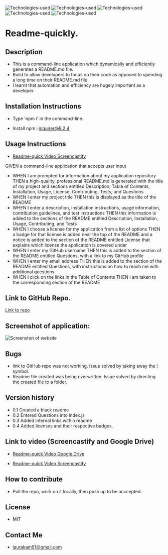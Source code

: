 ![Technologies-used](https://img.shields.io/badge/-Git-F05032?logo=Git&logoColor=white)
![Technologies-used](https://img.shields.io/badge/-JavaScript-007396?logo=JavaScript&logoColor=white)
![Technologies-used](https://img.shields.io/badge/-npm-CB3837?logo=npm&logoColor=white)
![Technologies-used](https://img.shields.io/badge/-HTML5-E34F26?logo=HTML5&logoColor=white)
![Technologies-used](https://img.shields.io/badge/-Node.js-339933?logo=Node.js&logoColor=white)

# Readme-quickly.

## Description

- This is a command-line application which dynamically and efficiently generates a README.md file.
- Build to allow developers to focus on their code as opposed to spending a long time on their README.md file.
- I learnt that automation and efficiency are hugely important as a developer.

## Installation Instructions

- Type 'npm i' in the command-line.

- Install npm i inquirer@8.2.4

## Usage Instructions

- [Readme-quick Video Screencastify](https://watch.screencastify.com/v/GuAQASyAuUXuigGIyFzB)

GIVEN a command-line application that accepts user input

- WHEN I am prompted for information about my application repository
  THEN a high-quality, professional README.md is generated with the title of my project and sections entitled Description, Table of Contents, Installation, Usage, License, Contributing, Tests, and Questions
- WHEN I enter my project title
  THEN this is displayed as the title of the README
- WHEN I enter a description, installation instructions, usage information, contribution guidelines, and test instructions
  THEN this information is added to the sections of the README entitled Description, Installation, Usage, Contributing, and Tests
- WHEN I choose a license for my application from a list of options
  THEN a badge for that license is added near the top of the README and a notice is added to the section of the README entitled License that explains which license the application is covered under
- WHEN I enter my GitHub username
  THEN this is added to the section of the README entitled Questions, with a link to my GitHub profile
- WHEN I enter my email address
  THEN this is added to the section of the README entitled Questions, with instructions on how to reach me with additional questions
- WHEN I click on the links in the Table of Contents
  THEN I am taken to the corresponding section of the README

## Link to GitHub Repo.

[Link to repo](https://github.com/Laura-Kam/Readme-quickly.)

## Screenshot of application:

![Screenshot of website](https://user-images.githubusercontent.com/104718053/188190224-ba261883-63e7-44f2-ab97-31f418b9bda5.png)

## Bugs

- link to GitHub repo was not working. Issue solved by taking away the ! symbol.
- Readme file created was being overwritten. Issue solved by directing the created file to a folder.

## Version history

- 0.1 Created a black readme
- 0.2 Entered Questions into index.js
- 0.3 Added internal links within readme
- 0.4 Added licenses and their respective badges.

## Link to video (Screencastify and Google Drive)

- [Readme-quick Video Google Drive](https://drive.google.com/file/d/1gMWlVDz_7tPsQE3zmaHSmv7ZrlBwwHVh/view)

- [Readme-quick Video Screencastify](https://watch.screencastify.com/v/GuAQASyAuUXuigGIyFzB)

## How to contribute

- Pull the repo, work on it locally, then push up to be acccepted.

## License

- MIT

## Contact Me

- laurakam91@gmail.com
